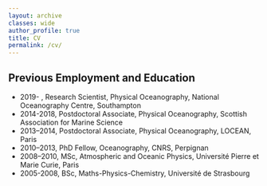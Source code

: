 ```yaml
---
layout: archive
classes: wide
author_profile: true
title: CV
permalink: /cv/
---
```

## Previous Employment and Education
+ 2019-    , Research Scientist, Physical Oceanography, National Oceanography Centre, Southampton
+ 2014-2018, Postdoctoral Associate, Physical Oceanography, Scottish Association for Marine Science
+ 2013–2014, Postdoctoral Associate, Physical Oceanography, LOCEAN, Paris
+ 2010–2013, PhD Fellow, Oceanography, CNRS, Perpignan
+ 2008–2010, MSc, Atmospheric and Oceanic Physics, Université Pierre et Marie Curie, Paris
+ 2005-2008, BSc, Maths-Physics-Chemistry, Université de Strasbourg

<!--
## Teaching experiences
+ Fluid dynamics (5 semesters)
+ Finite element in Thermofluids (4 semesters)
+ Introduction to MATLAB programming (1 semesters)
+ Design and manufacture assisted by computer

## Research Committee
+ 2020, Samantha Medina, Influence of buoyancy on the velocity of floating objects affected by wind and current, Undergraduate thesis

## Fieldworks
+ April 30-May 4 2018, [AOML South Florida Program](https://www.aoml.noaa.gov/phod/sfp), South Florida
+ April 15-May 6, 2017, [Splash Experiment](http://carthe.org/splash/), Louisiana
+ September 12, 2016, [Bay Drift Project](http://carthe.org/baydrift/), Miami

## Skills
+ Scientific communication
    + Conferences
    + Data visualization and presentation (LaTeX, Matplotlib, TikZ, Tecplot, Paraview)
+ Computational
  - Finite Element Method
  - Lagrangian Analysis
  - Post-processing techniques
+ Experimental
  - Particle image velocimetry
  - Laser doppler velocimetry
  - Hot wire anemometer
  - Polarographic method
+ Programming
  - Python
  - C/C++
  - Arduino
+ Technical softwares
  - Catia/Solidworks

## Languages
+ French (native)
+ English (excellent knowledge)
+ Spanish (good knowledge)
+ Portuguese (beginner) -->

